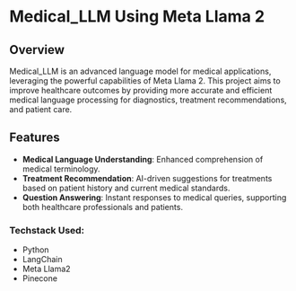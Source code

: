 # Medical_LLM Using Meta Llama 2 
## Overview
Medical_LLM is an advanced language model for medical applications, leveraging the powerful capabilities of Meta Llama 2. This project aims to improve healthcare outcomes by providing more accurate and efficient medical language processing for diagnostics, treatment recommendations, and patient care.

## Features
- **Medical Language Understanding**: Enhanced comprehension of medical terminology.
- **Treatment Recommendation**: AI-driven suggestions for treatments based on patient history and current medical standards.
- **Question Answering**: Instant responses to medical queries, supporting both healthcare professionals and patients.

### Techstack Used:

- Python
- LangChain
- Meta Llama2
- Pinecone
